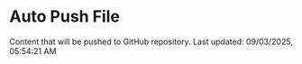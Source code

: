 # Auto Push File

Content that will be pushed to GitHub repository.
Last updated: 09/03/2025, 05:54:21 AM